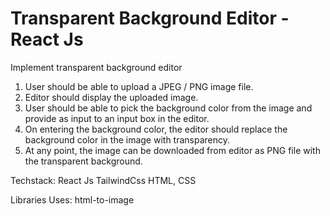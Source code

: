 # Transparent Background Editor - React Js

Implement transparent background editor
1. User should be able to upload a JPEG / PNG image file.
2. Editor should display the uploaded image.
3. User should be able to pick the background color from the image and provide as input to an input box in the editor.
4. On entering the background color, the editor should replace the background color in the image with transparency.
5. At any point, the image can be downloaded from editor as PNG file with the transparent background.

Techstack:
React Js
TailwindCss
HTML, CSS

Libraries Uses: html-to-image


